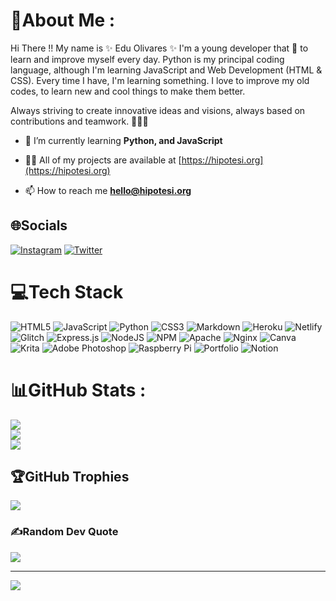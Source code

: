 # 💫About Me :
Hi There !! My name is ✨ Edu Olivares ✨ I'm a young developer that 💖 to learn and improve myself every day. Python is my principal coding language, although I'm learning JavaScript and Web Development (HTML & CSS). Every time I have, I'm learning something. I love to improve my old codes, to learn new and cool things to make them better.

Always striving to create innovative ideas and visions, always based on contributions and teamwork. 👨‍💻🤝

- 🌱 I’m currently learning **Python, and JavaScript**

- 👨‍💻 All of my projects are available at [https://hipotesi.org](https://hipotesi.org)

- 📫 How to reach me **hello@hipotesi.org**

## 🌐Socials
[![Instagram](https://img.shields.io/badge/Instagram-%23E4405F.svg?logo=Instagram&logoColor=white)](https://instagram.com/@_eduoliihezz) [![Twitter](https://img.shields.io/badge/Twitter-%231DA1F2.svg?logo=Twitter&logoColor=white)](https://twitter.com/@Hipotesi_Dev) 

# 💻Tech Stack
![HTML5](https://img.shields.io/badge/html5-%23E34F26.svg?style=flat-square&logo=html5&logoColor=white) ![JavaScript](https://img.shields.io/badge/javascript-%23323330.svg?style=flat-square&logo=javascript&logoColor=%23F7DF1E) ![Python](https://img.shields.io/badge/python-3670A0?style=flat-square&logo=python&logoColor=ffdd54) ![CSS3](https://img.shields.io/badge/css3-%231572B6.svg?style=flat-square&logo=css3&logoColor=white) ![Markdown](https://img.shields.io/badge/markdown-%23000000.svg?style=flat-square&logo=markdown&logoColor=white) ![Heroku](https://img.shields.io/badge/heroku-%23430098.svg?style=flat-square&logo=heroku&logoColor=white) ![Netlify](https://img.shields.io/badge/netlify-%23000000.svg?style=flat-square&logo=netlify&logoColor=#00C7B7) ![Glitch](https://img.shields.io/badge/glitch-%233333FF.svg?style=flat-square&logo=glitch&logoColor=white) ![Express.js](https://img.shields.io/badge/express.js-%23404d59.svg?style=flat-square&logo=express&logoColor=%2361DAFB) ![NodeJS](https://img.shields.io/badge/node.js-6DA55F?style=flat-square&logo=node.js&logoColor=white) ![NPM](https://img.shields.io/badge/NPM-%23000000.svg?style=flat-square&logo=npm&logoColor=white) ![Apache](https://img.shields.io/badge/apache-%23D42029.svg?style=flat-square&logo=apache&logoColor=white) ![Nginx](https://img.shields.io/badge/nginx-%23009639.svg?style=flat-square&logo=nginx&logoColor=white) ![Canva](https://img.shields.io/badge/Canva-%2300C4CC.svg?style=flat-square&logo=Canva&logoColor=white) ![Krita](https://img.shields.io/badge/Krita-203759?style=flat-square&logo=krita&logoColor=EEF37B) ![Adobe Photoshop](https://img.shields.io/badge/adobephotoshop-%2331A8FF.svg?style=flat-square&logo=adobephotoshop&logoColor=white) ![Raspberry Pi](https://img.shields.io/badge/-RaspberryPi-C51A4A?style=flat-square&logo=Raspberry-Pi) ![Portfolio](https://img.shields.io/badge/Portfolio-%23000000.svg?style=flat-square&logo=firefox&logoColor=#FF7139) ![Notion](https://img.shields.io/badge/Notion-%23000000.svg?style=flat-square&logo=notion&logoColor=white)
# 📊GitHub Stats :
![](https://github-readme-stats.vercel.app/api?username=eduoliihezz&theme=tokyonight&hide_border=false&include_all_commits=false&count_private=false)<br/>
![](https://github-readme-streak-stats.herokuapp.com/?user=eduoliihezz&theme=tokyonight&hide_border=false)<br/>
![](https://github-readme-stats.vercel.app/api/top-langs/?username=eduoliihezz&theme=tokyonight&hide_border=false&include_all_commits=false&count_private=false&layout=compact)

## 🏆GitHub Trophies
![](https://github-profile-trophy.vercel.app/?username=eduoliihezz&theme=dracula&no-frame=false&no-bg=false&margin-w=4)

### ✍️Random Dev Quote
![](https://quotes-github-readme.vercel.app/api?type=horizontal&theme=dark)

---
[![](https://visitcount.itsvg.in/api?id=eduoliihezz&icon=1&color=0)](https://visitcount.itsvg.in)
